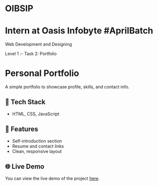 # OIBSIP 

# Intern at Oasis Infobyte #AprilBatch

Web Development and Designing

Level 1 :- Task 2: Portfolio

# Personal Portfolio

A simple portfolio to showcase profile, skills, and contact info.

## 🔧 Tech Stack
- HTML, CSS, JavaScript

## 📄 Features
- Self-introduction section
- Resume and contact links
- Clean, responsive layout

## 🌐 Live Demo
You can view the live demo of the project [here](https://kmistry-exe.github.io/OIBSIP-Level-1-Task-2-Mar22/).
